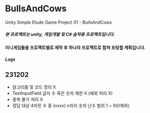 # BullsAndCows
 Unity Simple Etude Game Project 01 - BullsAndCows
 ##### 본 프로젝트는 unity, 게임개발 및 C# 습작용 프로젝트입니다.
 #### 미니게임들을 프로젝트별로 제작 후 하나의 프로젝트로 합쳐 포팅할 계획입니다.

 ##### **Logs**
 ## **231202**
 - 알고리즘 및 코드 정리 X
 - TextInputField 글자 수 혹은 숫자 제한 X (예외 처리 X)
 - 중복 불가 처리 X
 - 정답 대상 4자릿 수 중 (nxxx) n자리 숫자 난수 범위 1 ~ 9(0제외)

